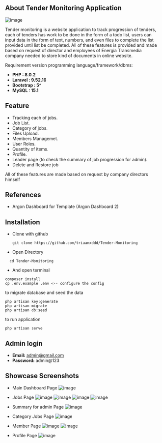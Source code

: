 

## About Tender Monitoring Application
![image](https://github.com/user-attachments/assets/c7f889b4-17c9-4993-b75c-f5965f074a02)

Tender monitoring is a website application to track progression of tenders, each of tenders has work to be done in the form of a todo list, users can input data in the form of text, numbers, and even files to complete the list provided until list be completed. 
All of these features is provided and made based on request of director and employees of Energia Transmedia company needed to store kind of documents in online website.

Requirement version programming language/framework/dbms:
- **PHP        : 8.0.2**
- **Laravel    : 9.52.16**
- **Bootstrap  : 5^**
- **MySQL      : 15.1**

## Feature
- Tracking each of jobs.
- Job List.
- Category of jobs.
- Files Upload.
- Members Managemet.
- User Roles.
- Quantity of items.
- Profile.
- Leader page (to check the summary of job progression for admin).
- Delete and Restore job

All of these features are made based on request by company directors himself

## References
- Argon Dashboard for Template (Argon Dashboard 2)
## Installation
- Clone with github
  ```
  git clone https://github.com/triaanxddd/Tender-Monitoring
  ```
- Open Directory
```
  cd Tender-Monitoring
  ```
- And open terminal
```
composer install
cp .env.example .env <-- configure the config
```

to migrate database and seed the data
```
php artisan key:generate
php artisan migrate
php artisan db:seed
```

to run application
```
php artisan serve
```

## Admin login
- **Email:** admin@gmail.com
- **Password:** admin@123

## Showcase Screenshots
- Main Dashboard Page
  ![image](https://github.com/user-attachments/assets/91f9731b-551c-4039-9287-433cbd86ebe4)
- Jobs Page
  ![image](https://github.com/user-attachments/assets/0e47507b-a3df-4da3-aa35-d634cc42ebb8)
  ![image](https://github.com/user-attachments/assets/4d238b2f-40ae-43b9-ad27-a978a2ee06e5)
  ![image](https://github.com/user-attachments/assets/c9b97cd8-fe54-472d-8cb7-e73c8f5ce46c)
  ![image](https://github.com/user-attachments/assets/355a0a3b-ba03-48cf-956d-fabe5923233e)

- Summary for admin Page
  ![image](https://github.com/user-attachments/assets/88fb4cda-4b1b-44c8-ba2f-1fd16ea05c94)

- Category Jobs Page
  ![image](https://github.com/user-attachments/assets/5ed80054-aadd-47b3-b4f7-4292880ac04f)

- Member Page
  ![image](https://github.com/user-attachments/assets/77c61d43-07da-4d79-8e35-caf8bc65f105)
  ![image](https://github.com/user-attachments/assets/41f65a3e-efc5-4b9e-8eb2-5d01eb5c49c0)

- Profile Page
  ![image](https://github.com/user-attachments/assets/8745a6fb-cc9f-4917-8b9d-0e6cc927beea)

